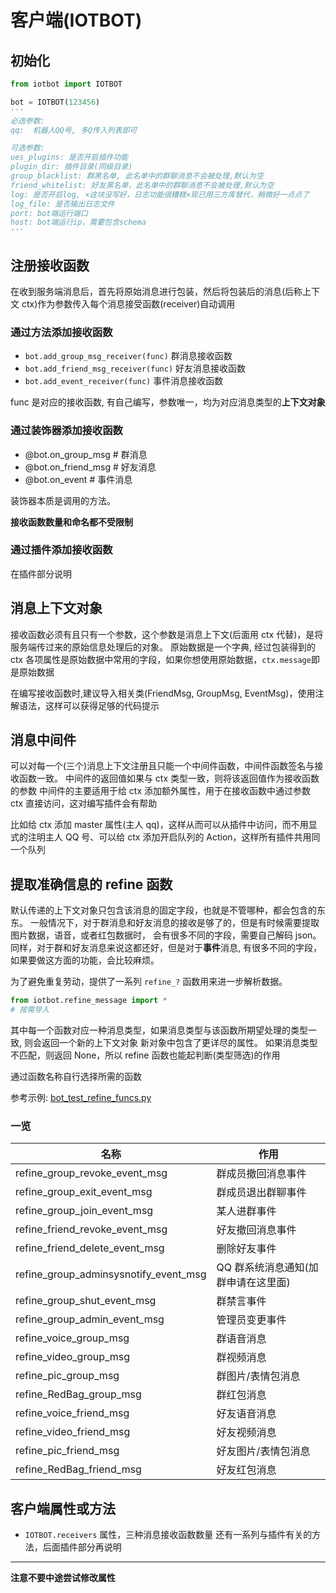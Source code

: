 # 客户端(IOTBOT)

## 初始化

```python
from iotbot import IOTBOT

bot = IOTBOT(123456)
'''
必选参数:
qq:  机器人QQ号, 多Q传入列表即可

可选参数:
ues_plugins: 是否开启插件功能
plugin_dir: 插件目录(同级目录)
group_blacklist: 群黑名单, 此名单中的群聊消息不会被处理,默认为空
friend_whitelist: 好友黑名单，此名单中的群聊消息不会被处理,默认为空
log: 是否开启log, ×这块没写好，日志功能很糟糕×现已用三方库替代，稍微好一点点了
log_file: 是否输出日志文件
port: bot端运行端口
host: bot端运行ip，需要包含schema
'''
```

## 注册接收函数

在收到服务端消息后，首先将原始消息进行包装，然后将包装后的消息(后称上下文 ctx)作为参数传入每个消息接受函数(receiver)自动调用

### 通过方法添加接收函数

- `bot.add_group_msg_receiver(func)` 群消息接收函数
- `bot.add_friend_msg_receiver(func)` 好友消息接收函数
- `bot.add_event_receiver(func)` 事件消息接收函数

func 是对应的接收函数, 有自己编写，参数唯一，均为对应消息类型的**上下文对象**

### 通过装饰器添加接收函数

- @bot.on_group_msg # 群消息
- @bot.on_friend_msg # 好友消息
- @bot.on_event # 事件消息

装饰器本质是调用的方法。

**接收函数数量和命名都不受限制**

### 通过插件添加接收函数

在插件部分说明

## 消息上下文对象

接收函数必须有且只有一个参数，这个参数是消息上下文(后面用 ctx 代替)，是将服务端传过来的原始信息处理后的对象。
原始数据是一个字典, 经过包装得到的 ctx 各项属性是原始数据中常用的字段，如果你想使用原始数据，`ctx.message`即
是原始数据

在编写接收函数时,建议导入相关类(FriendMsg, GroupMsg, EventMsg)，使用注解语法，这样可以获得足够的代码提示

## 消息中间件

可以对每一个(三个)消息上下文注册且只能一个中间件函数，中间件函数签名与接收函数一致。
中间件的返回值如果与 ctx 类型一致，则将该返回值作为接收函数的参数
中间件的主要适用于给 ctx 添加额外属性，用于在接收函数中通过参数 ctx 直接访问，这对编写插件会有帮助

比如给 ctx 添加 master 属性(主人 qq)，这样从而可以从插件中访问，而不用显式的注明主人 QQ 号、可以给 ctx 添加开启队列的 Action，这样所有插件共用同一个队列

## 提取准确信息的 refine 函数

默认传递的上下文对象只包含该消息的固定字段，也就是不管哪种，都会包含的东东。
一般情况下，对于群消息和好友消息的接收是够了的，但是有时候需要提取图片数据，语音，或者红包数据时，
会有很多不同的字段，需要自己解码 json。同样，对于群和好友消息来说这都还好，但是对于**事件**消息,
有很多不同的字段，如果要做这方面的功能，会比较麻烦。

为了避免重复劳动，提供了一系列 `refine_?` 函数用来进一步解析数据。

```python
from iotbot.refine_message import *
# 按需导入
```

其中每一个函数对应一种消息类型，如果消息类型与该函数所期望处理的类型一致, 则会返回一个新的上下文对象
新对象中包含了更详尽的属性。
如果消息类型不匹配，则返回 None，所以 refine 函数也能起判断(类型筛选)的作用

通过函数名称自行选择所需的函数

参考示例: [bot_test_refine_funcs.py](https://github.com/XiyaoWong/python-iotbot/blob/master/sample/plugins/bot_test_refine_funcs.py)

### 一览

| 名称                                  | 作用                                |
| ------------------------------------- | ----------------------------------- |
| refine_group_revoke_event_msg         | 群成员撤回消息事件                  |
| refine_group_exit_event_msg           | 群成员退出群聊事件                  |
| refine_group_join_event_msg           | 某人进群事件                        |
| refine_friend_revoke_event_msg        | 好友撤回消息事件                    |
| refine_friend_delete_event_msg        | 删除好友事件                        |
| refine_group_adminsysnotify_event_msg | QQ 群系统消息通知(加群申请在这里面) |
| refine_group_shut_event_msg           | 群禁言事件                          |
| refine_group_admin_event_msg          | 管理员变更事件                      |
| refine_voice_group_msg                | 群语音消息                          |
| refine_video_group_msg                | 群视频消息                          |
| refine_pic_group_msg                  | 群图片/表情包消息                   |
| refine_RedBag_group_msg               | 群红包消息                          |
| refine_voice_friend_msg               | 好友语音消息                        |
| refine_video_friend_msg               | 好友视频消息                        |
| refine_pic_friend_msg                 | 好友图片/表情包消息                 |
| refine_RedBag_friend_msg              | 好友红包消息                        |

## 客户端属性或方法

- `IOTBOT.receivers` 属性，三种消息接收函数数量
  还有一系列与插件有关的方法，后面插件部分再说明

---

**注意不要中途尝试修改属性**
